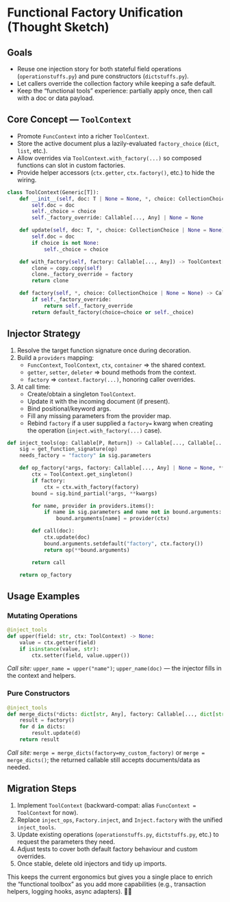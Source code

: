 # Functional Factory Unification (Thought Sketch)

## Goals
- Reuse one injection story for both stateful field operations (`operationstuffs.py`) and pure constructors (`dictstuffs.py`).
- Let callers override the collection factory while keeping a safe default.
- Keep the “functional tools” experience: partially apply once, then call with a doc or data payload.

## Core Concept — `ToolContext`
- Promote `FuncContext` into a richer `ToolContext`.
- Store the active document plus a lazily-evaluated `factory_choice` (`dict`, `list`, etc.).
- Allow overrides via `ToolContext.with_factory(...)` so composed functions can slot in custom factories.
- Provide helper accessors (`ctx.getter`, `ctx.factory()`, etc.) to hide the wiring.

```python
class ToolContext(Generic[T]):
    def __init__(self, doc: T | None = None, *, choice: CollectionChoice = "dict") -> None:
        self.doc = doc
        self._choice = choice
        self._factory_override: Callable[..., Any] | None = None

    def update(self, doc: T, *, choice: CollectionChoice | None = None) -> None:
        self.doc = doc
        if choice is not None:
            self._choice = choice

    def with_factory(self, factory: Callable[..., Any]) -> ToolContext[T]:
        clone = copy.copy(self)
        clone._factory_override = factory
        return clone

    def factory(self, *, choice: CollectionChoice | None = None) -> Callable[..., Any]:
        if self._factory_override:
            return self._factory_override
        return default_factory(choice=choice or self._choice)
```

## Injector Strategy
1. Resolve the target function signature once during decoration.
2. Build a `providers` mapping:
   - `FuncContext`, `ToolContext`, `ctx`, `container` ⇒ the shared context.
   - `getter`, `setter`, `deleter` ⇒ bound methods from the context.
   - `factory` ⇒ `context.factory(...)`, honoring caller overrides.
3. At call time:
   - Create/obtain a singleton `ToolContext`.
   - Update it with the incoming document (if present).
   - Bind positional/keyword args.
   - Fill any missing parameters from the provider map.
   - Rebind `factory` if a user supplied a `factory=` kwarg when creating the operation (`inject.with_factory(...)` case).

```python
def inject_tools(op: Callable[P, Return]) -> Callable[..., Callable[..., Return]]:
    sig = get_function_signature(op)
    needs_factory = "factory" in sig.parameters

    def op_factory(*args, factory: Callable[..., Any] | None = None, **kwargs):
        ctx = ToolContext.get_singleton()
        if factory:
            ctx = ctx.with_factory(factory)
        bound = sig.bind_partial(*args, **kwargs)

        for name, provider in providers.items():
            if name in sig.parameters and name not in bound.arguments:
                bound.arguments[name] = provider(ctx)

        def call(doc):
            ctx.update(doc)
            bound.arguments.setdefault("factory", ctx.factory())
            return op(**bound.arguments)

        return call

    return op_factory
```

## Usage Examples

### Mutating Operations
```python
@inject_tools
def upper(field: str, ctx: ToolContext) -> None:
    value = ctx.getter(field)
    if isinstance(value, str):
        ctx.setter(field, value.upper())
```

*Call site:* `upper_name = upper("name")`; `upper_name(doc)` — the injector fills in the context and helpers.

### Pure Constructors
```python
@inject_tools
def merge_dicts(*dicts: dict[str, Any], factory: Callable[..., dict[str, Any]]) -> dict[str, Any]:
    result = factory()
    for d in dicts:
        result.update(d)
    return result
```

*Call site:* `merge = merge_dicts(factory=my_custom_factory)` or `merge = merge_dicts()`; the returned callable still accepts documents/data as needed.

## Migration Steps
1. Implement `ToolContext` (backward-compat: alias `FuncContext = ToolContext` for now).
2. Replace `inject_ops`, `Factory.inject`, and `Inject.factory` with the unified `inject_tools`.
3. Update existing operations (`operationstuffs.py`, `dictstuffs.py`, etc.) to request the parameters they need.
4. Adjust tests to cover both default factory behaviour and custom overrides.
5. Once stable, delete old injectors and tidy up imports.

This keeps the current ergonomics but gives you a single place to enrich the “functional toolbox” as you add more capabilities (e.g., transaction helpers, logging hooks, async adapters). 🧰✨
